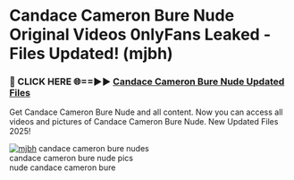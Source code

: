 # Candace Cameron Bure Nude Original Videos 0nlyFans Leaked - Files Updated! (mjbh)

<h3>🔴 CLICK HERE 🌐==►► <a href="https://tinyurl.com/52m3yx9h" rel="nofollow">Candace Cameron Bure Nude Updated Files</a></h3>

Get Candace Cameron Bure Nude and all content. Now you can access all videos and pictures of Candace Cameron Bure Nude. New Updated Files 2025!

[![mjbh](https://i.imgur.com/TnHtlc8.gif)](https://tinyurl.com/52m3yx9h)
candace cameron bure nudes<br>
candace cameron bure nude pics<br>
nude candace cameron bure